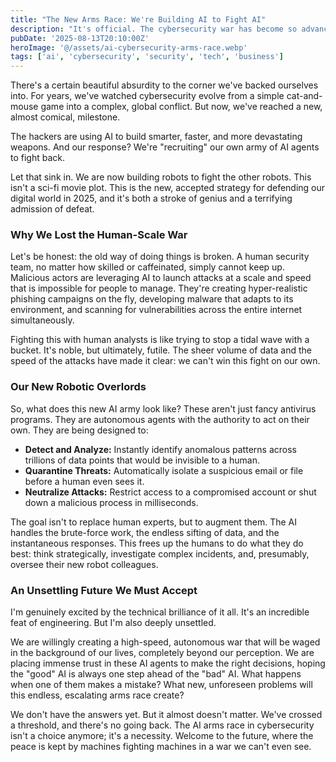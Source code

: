 ```yaml
---
title: "The New Arms Race: We're Building AI to Fight AI"
description: "It's official. The cybersecurity war has become so advanced that we're now recruiting autonomous AI agents to fight the malicious AI tools built by hackers. This isn't science fiction; it's the new, unsettling reality of our digital lives."
pubDate: '2025-08-13T20:10:00Z'
heroImage: '@/assets/ai-cybersecurity-arms-race.webp'
tags: ['ai', 'cybersecurity', 'security', 'tech', 'business']
---
```


There's a certain beautiful absurdity to the corner we've backed ourselves into. For years, we've watched cybersecurity evolve from a simple cat-and-mouse game into a complex, global conflict. But now, we've reached a new, almost comical, milestone.

The hackers are using AI to build smarter, faster, and more devastating weapons. And our response? We're "recruiting" our own army of AI agents to fight back.

Let that sink in. We are now building robots to fight the other robots. This isn't a sci-fi movie plot. This is the new, accepted strategy for defending our digital world in 2025, and it's both a stroke of genius and a terrifying admission of defeat.

### Why We Lost the Human-Scale War

Let's be honest: the old way of doing things is broken. A human security team, no matter how skilled or caffeinated, simply cannot keep up. Malicious actors are leveraging AI to launch attacks at a scale and speed that is impossible for people to manage. They're creating hyper-realistic phishing campaigns on the fly, developing malware that adapts to its environment, and scanning for vulnerabilities across the entire internet simultaneously.

Fighting this with human analysts is like trying to stop a tidal wave with a bucket. It's noble, but ultimately, futile. The sheer volume of data and the speed of the attacks have made it clear: we can't win this fight on our own.

### Our New Robotic Overlords

So, what does this new AI army look like? These aren't just fancy antivirus programs. They are autonomous agents with the authority to act on their own. They are being designed to:

*   **Detect and Analyze:** Instantly identify anomalous patterns across trillions of data points that would be invisible to a human.
*   **Quarantine Threats:** Automatically isolate a suspicious email or file before a human even sees it.
*   **Neutralize Attacks:** Restrict access to a compromised account or shut down a malicious process in milliseconds.

The goal isn't to replace human experts, but to augment them. The AI handles the brute-force work, the endless sifting of data, and the instantaneous responses. This frees up the humans to do what they do best: think strategically, investigate complex incidents, and, presumably, oversee their new robot colleagues.

### An Unsettling Future We Must Accept

I'm genuinely excited by the technical brilliance of it all. It's an incredible feat of engineering. But I'm also deeply unsettled.

We are willingly creating a high-speed, autonomous war that will be waged in the background of our lives, completely beyond our perception. We are placing immense trust in these AI agents to make the right decisions, hoping the "good" AI is always one step ahead of the "bad" AI. What happens when one of them makes a mistake? What new, unforeseen problems will this endless, escalating arms race create?

We don't have the answers yet. But it almost doesn't matter. We've crossed a threshold, and there's no going back. The AI arms race in cybersecurity isn't a choice anymore; it's a necessity. Welcome to the future, where the peace is kept by machines fighting machines in a war we can't even see.
